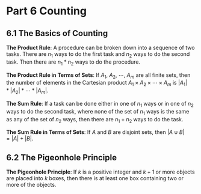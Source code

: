 # Part 6 Counting

## 6.1 The Basics of Counting

**The Product Rule**: A procedure can be broken down into a sequence of two tasks. There are $n_1$ ways to do the first task and $n_2$ ways to do the second task. Then there are $n_1*n_2$ ways to do the procedure.

**The Product Rule in Terms of Sets**: If $A_1$, $A_2$, $\cdots$, $A_m$ are all finite sets, then the number of elements in the Cartesian product $A_1 \times A_2 \times \cdots \times A_m$ is $|A_1| * |A_2| * \cdots * |A_m|$.

**The Sum Rule**: If a task can be done either in one of $n_1$ ways or in one of $n_2$ ways to do the second task, where none of the set of $n_1$ ways is the same as any of the set of $n_2$ ways, then there are $n_1 + n_2$ ways to do the task.

**The Sum Rule in Terms of Sets**: If $A$ and $B$ are disjoint sets, then $|A \cup B| = |A| + |B|$.

## 6.2 The Pigeonhole Principle

**The Pigeonhole Principle**: If $k$ is a positive integer and $k+1$ or more objects are placed into $k$ boxes, then there is at least one box containing two or more of the objects.
